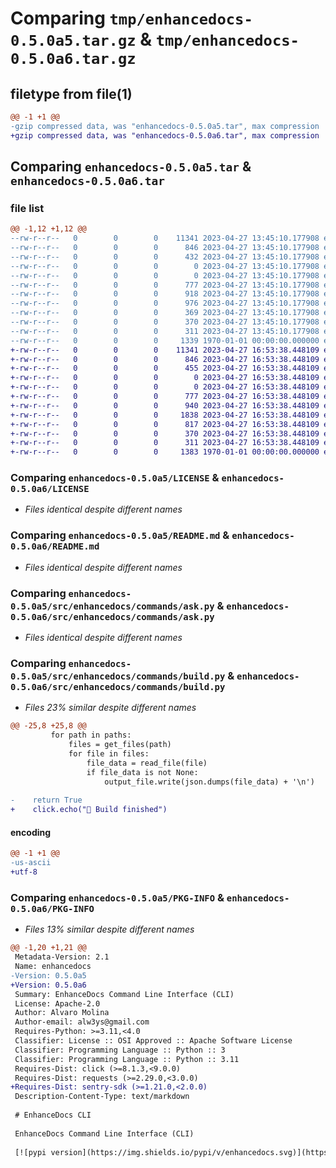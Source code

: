 # Comparing `tmp/enhancedocs-0.5.0a5.tar.gz` & `tmp/enhancedocs-0.5.0a6.tar.gz`

## filetype from file(1)

```diff
@@ -1 +1 @@
-gzip compressed data, was "enhancedocs-0.5.0a5.tar", max compression
+gzip compressed data, was "enhancedocs-0.5.0a6.tar", max compression
```

## Comparing `enhancedocs-0.5.0a5.tar` & `enhancedocs-0.5.0a6.tar`

### file list

```diff
@@ -1,12 +1,12 @@
--rw-r--r--   0        0        0    11341 2023-04-27 13:45:10.177908 enhancedocs-0.5.0a5/LICENSE
--rw-r--r--   0        0        0      846 2023-04-27 13:45:10.177908 enhancedocs-0.5.0a5/README.md
--rw-r--r--   0        0        0      432 2023-04-27 13:45:10.177908 enhancedocs-0.5.0a5/pyproject.toml
--rw-r--r--   0        0        0        0 2023-04-27 13:45:10.177908 enhancedocs-0.5.0a5/src/enhancedocs/__init__.py
--rw-r--r--   0        0        0        0 2023-04-27 13:45:10.177908 enhancedocs-0.5.0a5/src/enhancedocs/commands/__init__.py
--rw-r--r--   0        0        0      777 2023-04-27 13:45:10.177908 enhancedocs-0.5.0a5/src/enhancedocs/commands/ask.py
--rw-r--r--   0        0        0      918 2023-04-27 13:45:10.177908 enhancedocs-0.5.0a5/src/enhancedocs/commands/build.py
--rw-r--r--   0        0        0      976 2023-04-27 13:45:10.177908 enhancedocs-0.5.0a5/src/enhancedocs/commands/push.py
--rw-r--r--   0        0        0      369 2023-04-27 13:45:10.177908 enhancedocs-0.5.0a5/src/enhancedocs/config.py
--rw-r--r--   0        0        0      370 2023-04-27 13:45:10.177908 enhancedocs-0.5.0a5/src/enhancedocs/main.py
--rw-r--r--   0        0        0      311 2023-04-27 13:45:10.177908 enhancedocs-0.5.0a5/src/enhancedocs/utils.py
--rw-r--r--   0        0        0     1339 1970-01-01 00:00:00.000000 enhancedocs-0.5.0a5/PKG-INFO
+-rw-r--r--   0        0        0    11341 2023-04-27 16:53:38.448109 enhancedocs-0.5.0a6/LICENSE
+-rw-r--r--   0        0        0      846 2023-04-27 16:53:38.448109 enhancedocs-0.5.0a6/README.md
+-rw-r--r--   0        0        0      455 2023-04-27 16:53:38.448109 enhancedocs-0.5.0a6/pyproject.toml
+-rw-r--r--   0        0        0        0 2023-04-27 16:53:38.448109 enhancedocs-0.5.0a6/src/enhancedocs/__init__.py
+-rw-r--r--   0        0        0        0 2023-04-27 16:53:38.448109 enhancedocs-0.5.0a6/src/enhancedocs/commands/__init__.py
+-rw-r--r--   0        0        0      777 2023-04-27 16:53:38.448109 enhancedocs-0.5.0a6/src/enhancedocs/commands/ask.py
+-rw-r--r--   0        0        0      940 2023-04-27 16:53:38.448109 enhancedocs-0.5.0a6/src/enhancedocs/commands/build.py
+-rw-r--r--   0        0        0     1838 2023-04-27 16:53:38.448109 enhancedocs-0.5.0a6/src/enhancedocs/commands/push.py
+-rw-r--r--   0        0        0      817 2023-04-27 16:53:38.448109 enhancedocs-0.5.0a6/src/enhancedocs/config.py
+-rw-r--r--   0        0        0      370 2023-04-27 16:53:38.448109 enhancedocs-0.5.0a6/src/enhancedocs/main.py
+-rw-r--r--   0        0        0      311 2023-04-27 16:53:38.448109 enhancedocs-0.5.0a6/src/enhancedocs/utils.py
+-rw-r--r--   0        0        0     1383 1970-01-01 00:00:00.000000 enhancedocs-0.5.0a6/PKG-INFO
```

### Comparing `enhancedocs-0.5.0a5/LICENSE` & `enhancedocs-0.5.0a6/LICENSE`

 * *Files identical despite different names*

### Comparing `enhancedocs-0.5.0a5/README.md` & `enhancedocs-0.5.0a6/README.md`

 * *Files identical despite different names*

### Comparing `enhancedocs-0.5.0a5/src/enhancedocs/commands/ask.py` & `enhancedocs-0.5.0a6/src/enhancedocs/commands/ask.py`

 * *Files identical despite different names*

### Comparing `enhancedocs-0.5.0a5/src/enhancedocs/commands/build.py` & `enhancedocs-0.5.0a6/src/enhancedocs/commands/build.py`

 * *Files 23% similar despite different names*

```diff
@@ -25,8 +25,8 @@
         for path in paths:
             files = get_files(path)
             for file in files:
                 file_data = read_file(file)
                 if file_data is not None:
                     output_file.write(json.dumps(file_data) + '\n')
 
-    return True
+    click.echo("🔨 Build finished")
```

#### encoding

```diff
@@ -1 +1 @@
-us-ascii
+utf-8
```

### Comparing `enhancedocs-0.5.0a5/PKG-INFO` & `enhancedocs-0.5.0a6/PKG-INFO`

 * *Files 13% similar despite different names*

```diff
@@ -1,20 +1,21 @@
 Metadata-Version: 2.1
 Name: enhancedocs
-Version: 0.5.0a5
+Version: 0.5.0a6
 Summary: EnhanceDocs Command Line Interface (CLI)
 License: Apache-2.0
 Author: Alvaro Molina
 Author-email: alw3ys@gmail.com
 Requires-Python: >=3.11,<4.0
 Classifier: License :: OSI Approved :: Apache Software License
 Classifier: Programming Language :: Python :: 3
 Classifier: Programming Language :: Python :: 3.11
 Requires-Dist: click (>=8.1.3,<9.0.0)
 Requires-Dist: requests (>=2.29.0,<3.0.0)
+Requires-Dist: sentry-sdk (>=1.21.0,<2.0.0)
 Description-Content-Type: text/markdown
 
 # EnhanceDocs CLI
 
 EnhanceDocs Command Line Interface (CLI)
 
 [![pypi version](https://img.shields.io/pypi/v/enhancedocs.svg)](https://pypi.org/pypi/enhancedocs/)
```

